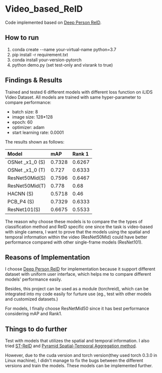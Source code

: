 # Video_based_ReID
Code implemented based on [Deep Person ReID](https://github.com/KaiyangZhou/deep-person-reid).
## How to run
1. conda create --name your-virtual-name python=3.7
2. pip install -r requirement.txt
3. conda install your-version-pytorch
4. python demo.py (set test-only and visrank to true)
## Findings & Results
Trained and tested 6 different models with different loss function on iLIDS Video Dataset. All models are trained with same hyper-parameter to compare performance:

- batch size: 8 
- image size: 128*128 
- epoch: 60
- optimizer: adam
- start learning rate: 0.0001

The results shown as follows:

| Model        |  mAP  |  Rank 1|
| :--------    | :-----  | :----  |
| OSNet _x1_0 (S) | 0.7328 |0.6267|
| OSNet _x1_0 (T) | 0.727 |0.6333|
| ResNet50Mid(S) | 0.7596 |0.6467|
| ResNet50Mid(T) | 0.778 |0.68|
| HACNN (S) | 0.5718|0.46|
| PCB_P4 (S) | 0.7329|0.6333|
|ResNet101(S) | 0.6675|0.5533|

The reason why choose these models is to compare the the types of classification method and ReID specific one since
the task is video-based with single camera, I want to prove that the models using the spatial and temporal information
within the video (ResNet50Mid) could have better performance compared with other single-frame models (ResNet101).

## Reasons of Implementation
I choose [Deep Person ReID](https://github.com/KaiyangZhou/deep-person-reid) for implementation because it support different dataset with
uniform user interface, which helps me to compare different models' performance easily.

Besides, this project can be used as a module (torchreid), which can be integrated into my code easily for furture use
(eg., test with other models and customized datasets.)

For models, I finally choose ResNetMid50 since it has best performance considering mAP and Rank1. 

## Things to do further
Test with models that utilizes the spatial and temporal information. I also tried [ST-ReID](https://github.com/Wanggcong/Spatial-Temporal-Re-identification)
and [Pyramid Spatial-Temporal Aggregation method](https://github.com/WangYQ9/VideoReID_PSTA).

However, due to the cuda version and torch version(they used torch 0.3.0 in Linux machine), I didn't manage to fix the bugs between the different versions
and train the models. These models can be implemented further.
